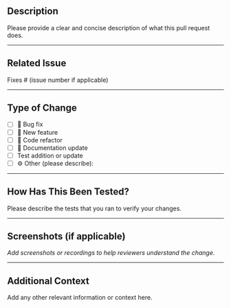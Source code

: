 ## Description

Please provide a clear and concise description of what this pull request does.

---

## Related Issue

Fixes # (issue number if applicable)

---

## Type of Change

- [ ] 🐛 Bug fix
- [ ] 🚀 New feature
- [ ] 🧹 Code refactor
- [ ] 📝 Documentation update
- [ ]  Test addition or update
- [ ] ⚙️ Other (please describe):

---

## How Has This Been Tested?

Please describe the tests that you ran to verify your changes.

---

## Screenshots (if applicable)

_Add screenshots or recordings to help reviewers understand the change._

---

## Additional Context

Add any other relevant information or context here.